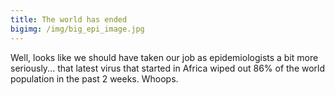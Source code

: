 ```yaml
---
title: The world has ended
bigimg: /img/big_epi_image.jpg
---
```


Well, looks like we should have taken our job as epidemiologists a bit more seriously... that latest virus that started in Africa wiped out 86% of the world population in the past 2 weeks. Whoops.
